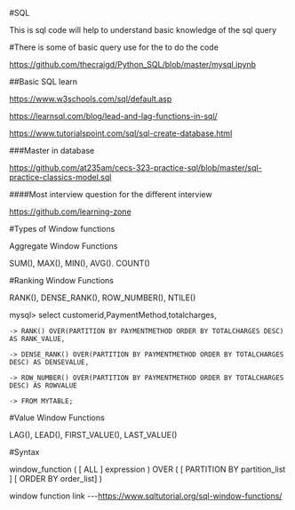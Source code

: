 #SQL

This is sql code will help to understand basic knowledge of the sql query


#There is some of basic query use for the to do the code 

https://github.com/thecraigd/Python_SQL/blob/master/mysql.ipynb

##Basic SQL learn

https://www.w3schools.com/sql/default.asp

https://learnsql.com/blog/lead-and-lag-functions-in-sql/

https://www.tutorialspoint.com/sql/sql-create-database.html


###Master in database

https://github.com/at235am/cecs-323-practice-sql/blob/master/sql-practice-classics-model.sql


####Most interview question for the different interview 

https://github.com/learning-zone


#Types of Window functions

Aggregate Window Functions

SUM(), MAX(), MIN(), AVG(). COUNT()

#Ranking Window Functions

RANK(), DENSE_RANK(), ROW_NUMBER(), NTILE()

mysql> select customerid,PaymentMethod,totalcharges,

    -> RANK() OVER(PARTITION BY PAYMENTMETHOD ORDER BY TOTALCHARGES DESC) AS RANK_VALUE,
    
    -> DENSE_RANK() OVER(PARTITION BY PAYMENTMETHOD ORDER BY TOTALCHARGES DESC) AS DENSEVALUE,
    
    -> ROW_NUMBER() OVER(PARTITION BY PAYMENTMETHOD ORDER BY TOTALCHARGES DESC) AS ROWVALUE
    
    -> FROM MYTABLE;

#Value Window Functions

LAG(), LEAD(), FIRST_VALUE(), LAST_VALUE()

#Syntax

window_function ( [ ALL ] expression ) 
OVER ( [ PARTITION BY partition_list ] [ ORDER BY order_list] )
 
    
window function link ---https://www.sqltutorial.org/sql-window-functions/
